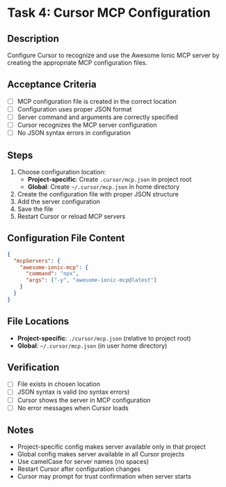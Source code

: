 # Task 4: Cursor MCP Configuration

## Description
Configure Cursor to recognize and use the Awesome Ionic MCP server by creating the appropriate MCP configuration files.

## Acceptance Criteria
- [ ] MCP configuration file is created in the correct location
- [ ] Configuration uses proper JSON format
- [ ] Server command and arguments are correctly specified
- [ ] Cursor recognizes the MCP server configuration
- [ ] No JSON syntax errors in configuration

## Steps
1. Choose configuration location:
   - **Project-specific**: Create `.cursor/mcp.json` in project root
   - **Global**: Create `~/.cursor/mcp.json` in home directory
2. Create the configuration file with proper JSON structure
3. Add the server configuration
4. Save the file
5. Restart Cursor or reload MCP servers

## Configuration File Content
```json
{
  "mcpServers": {
    "awesome-ionic-mcp": {
      "command": "npx",
      "args": ["-y", "awesome-ionic-mcp@latest"]
    }
  }
}
```

## File Locations
- **Project-specific**: `./cursor/mcp.json` (relative to project root)
- **Global**: `~/.cursor/mcp.json` (in user home directory)

## Verification
- [ ] File exists in chosen location
- [ ] JSON syntax is valid (no syntax errors)
- [ ] Cursor shows the server in MCP configuration
- [ ] No error messages when Cursor loads

## Notes
- Project-specific config makes server available only in that project
- Global config makes server available in all Cursor projects
- Use camelCase for server names (no spaces)
- Restart Cursor after configuration changes
- Cursor may prompt for trust confirmation when server starts
